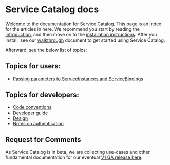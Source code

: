 # Service Catalog docs

Welcome to the documentation for Service Catalog. This page is an index for
the articles in here. We recommend you start by reading the 
[introduction](introduction.md), and then move on to the 
[installation instructions](./install.md). After you install, see our
[walkthrough](./walkthrough.md) document to get started using Service Catalog.

Afterward, see the below list of topics:

## Topics for users:
- [Passing parameters to ServiceInstances and ServiceBindings](./parameters.md)

## Topics for developers:
- [Code conventions](./code-standards.md)
- [Developer guide](./devguide.md)
- [Design](./design.md)
- [Notes on authentication](./auth.md)

## Request for Comments

As Service Catalog is in beta, we are collecting use-cases and other 
fundamental documentation for our eventual [V1 GA release here](./v1).
